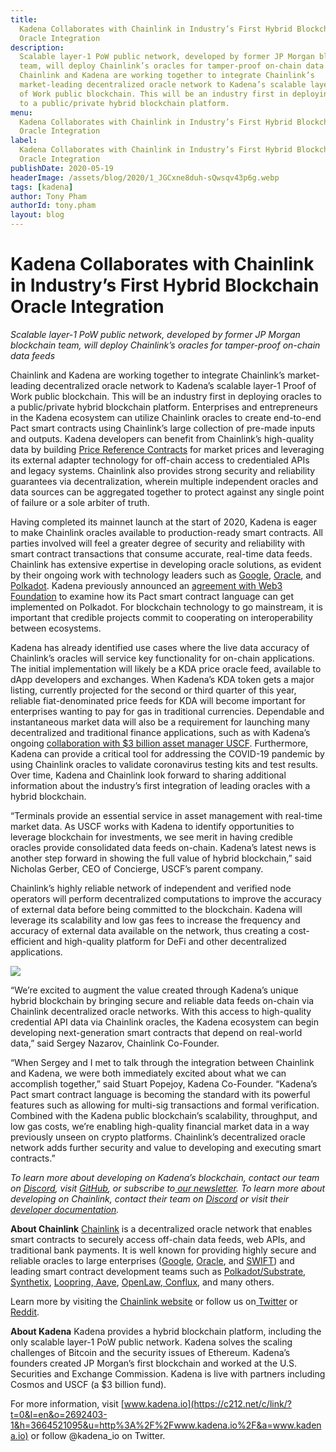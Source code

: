 ```yaml
---
title:
  Kadena Collaborates with Chainlink in Industry’s First Hybrid Blockchain
  Oracle Integration
description:
  Scalable layer-1 PoW public network, developed by former JP Morgan blockchain
  team, will deploy Chainlink’s oracles for tamper-proof on-chain data feeds
  Chainlink and Kadena are working together to integrate Chainlink’s
  market-leading decentralized oracle network to Kadena’s scalable layer-1 Proof
  of Work public blockchain. This will be an industry first in deploying oracles
  to a public/private hybrid blockchain platform.
menu:
  Kadena Collaborates with Chainlink in Industry’s First Hybrid Blockchain
  Oracle Integration
label:
  Kadena Collaborates with Chainlink in Industry’s First Hybrid Blockchain
  Oracle Integration
publishDate: 2020-05-19
headerImage: /assets/blog/2020/1_JGCxne8duh-sQwsqv43p6g.webp
tags: [kadena]
author: Tony Pham
authorId: tony.pham
layout: blog
---
```


# Kadena Collaborates with Chainlink in Industry’s First Hybrid Blockchain Oracle Integration

_Scalable layer-1 PoW public network, developed by former JP Morgan blockchain
team, will deploy Chainlink’s oracles for tamper-proof on-chain data feeds_

Chainlink and Kadena are working together to integrate Chainlink’s
market-leading decentralized oracle network to Kadena’s scalable layer-1 Proof
of Work public blockchain. This will be an industry first in deploying oracles
to a public/private hybrid blockchain platform. Enterprises and entrepreneurs in
the Kadena ecosystem can utilize Chainlink oracles to create end-to-end Pact
smart contracts using Chainlink’s large collection of pre-made inputs and
outputs. Kadena developers can benefit from Chainlink’s high-quality data by
building [Price Reference Contracts](https://feeds.chain.link/) for market
prices and leveraging its external adapter technology for off-chain access to
credentialed APIs and legacy systems. Chainlink also provides strong security
and reliability guarantees via decentralization, wherein multiple independent
oracles and data sources can be aggregated together to protect against any
single point of failure or a sole arbiter of truth.

Having completed its mainnet launch at the start of 2020, Kadena is eager to
make Chainlink oracles available to production-ready smart contracts. All
parties involved will feel a greater degree of security and reliability with
smart contract transactions that consume accurate, real-time data feeds.
Chainlink has extensive expertise in developing oracle solutions, as evident by
their ongoing work with technology leaders such as
[Google](https://cloud.google.com/blog/products/data-analytics/building-hybrid-blockchain-cloud-applications-with-ethereum-and-google-cloud),
[Oracle](https://www.forbes.com/sites/darrynpollock/2019/07/30/oracle-building-a-virtuous-cycle-of-innovation-with-start-ups-through-chainlink-and-blockchain/#34cfc294ffcc),
and
[Polkadot](https://polkadot.network/chainlink-reaches-milestone-with-polkadot/).
Kadena previously announced an
[agreement with Web3 Foundation](/blogchain/2019/kadena-to-explore-implementation-of-pact-for-polkadot-ecosystem-2019-11-12)
to examine how its Pact smart contract language can get implemented on Polkadot.
For blockchain technology to go mainstream, it is important that credible
projects commit to cooperating on interoperability between ecosystems.

Kadena has already identified use cases where the live data accuracy of
Chainlink’s oracles will service key functionality for on-chain applications.
The initial implementation will likely be a KDA price oracle feed, available to
dApp developers and exchanges. When Kadena’s KDA token gets a major listing,
currently projected for the second or third quarter of this year, reliable
fiat-denominated price feeds for KDA will become important for enterprises
wanting to pay for gas in traditional currencies. Dependable and instantaneous
market data will also be a requirement for launching many decentralized and
traditional finance applications, such as with Kadena’s ongoing
[collaboration with $3 billion asset manager USCF](/blogchain/2019/uscf-collaborates-with-kadena-on-use-of-blockchain-in-the-investment-space-2019-05-13).
Furthermore, Kadena can provide a critical tool for addressing the COVID-19
pandemic by using Chainlink oracles to validate coronavirus testing kits and
test results. Over time, Kadena and Chainlink look forward to sharing additional
information about the industry’s first integration of leading oracles with a
hybrid blockchain.

“Terminals provide an essential service in asset management with real-time
market data. As USCF works with Kadena to identify opportunities to leverage
blockchain for investments, we see merit in having credible oracles provide
consolidated data feeds on-chain. Kadena’s latest news is another step forward
in showing the full value of hybrid blockchain,” said Nicholas Gerber, CEO of
Concierge, USCF’s parent company.

Chainlink’s highly reliable network of independent and verified node operators
will perform decentralized computations to improve the accuracy of external data
before being committed to the blockchain. Kadena will leverage its scalability
and low gas fees to increase the frequency and accuracy of external data
available on the network, thus creating a cost-efficient and high-quality
platform for DeFi and other decentralized applications.

![](/assets/blog/2020/0_vHk5WHLUQ_aE89VJ.png)

“We’re excited to augment the value created through Kadena’s unique hybrid
blockchain by bringing secure and reliable data feeds on-chain via Chainlink
decentralized oracle networks. With this access to high-quality credential API
data via Chainlink oracles, the Kadena ecosystem can begin developing
next-generation smart contracts that depend on real-world data,” said Sergey
Nazarov, Chainlink Co-Founder.

“When Sergey and I met to talk through the integration between Chainlink and
Kadena, we were both immediately excited about what we can accomplish together,”
said Stuart Popejoy, Kadena Co-Founder. “Kadena’s Pact smart contract language
is becoming the standard with its powerful features such as allowing for
multi-sig transactions and formal verification. Combined with the Kadena public
blockchain’s scalability, throughput, and low gas costs, we’re enabling
high-quality financial market data in a way previously unseen on crypto
platforms. Chainlink’s decentralized oracle network adds further security and
value to developing and executing smart contracts.”

_To learn more about developing on Kadena’s blockchain, contact our team on
[Discord](https://discordapp.com/invite/bsUcWmX), visit
[GitHub](https://github.com/kadena-io), or subscribe
to[ our newsletter](http://eepurl.com/dk-Sbz). To learn more about developing on
Chainlink, contact their team on [Discord](http://discord.io/kadena) or visit
their [developer documentation](https://docs.chain.link)._

**About Chainlink** [Chainlink](https://chain.link/) is a decentralized oracle
network that enables smart contracts to securely access off-chain data feeds,
web APIs, and traditional bank payments. It is well known for providing highly
secure and reliable oracles to large enterprises
([Google](https://cloud.google.com/blog/products/data-analytics/building-hybrid-blockchain-cloud-applications-with-ethereum-and-google-cloud),
[Oracle](https://www.forbes.com/sites/darrynpollock/2019/07/30/oracle-building-a-virtuous-cycle-of-innovation-with-start-ups-through-chainlink-and-blockchain/#34cfc294ffcc),
and [SWIFT](https://create.smartcontract.com/sibos17)) and leading smart
contract development teams such as
[Polkadot/Substrate](https://medium.com/web3foundation/web3-foundation-and-chainlink-announce-collaboration-df55ed462a3a),[ Synthetix](https://blog.synthetix.io/synthetix-and-chainlink/),
[Loopring](https://medium.com/loopring-protocol/chainlink-and-loopring-collaborate-on-oracles-for-zkrollup-dex-protocol-c1c8094afc27),[ Aave](https://medium.com/aave/the-aave-oracle-network-powered-by-chainlink-is-now-live-45bb8a5a8c4e),
[OpenLaw](https://medium.com/@OpenLawOfficial/openlaw-teams-with-chainlink-to-bring-real-world-info-to-smart-contracts-4e7a3dac80a8),[ Conflux](https://medium.com/@Confluxchain/conflux-partners-with-chainlink-to-enable-secure-connections-between-the-blockchain-and-75b2ae8ef176),
and many others.

Learn more by visiting the [Chainlink website](https://chain.link) or follow us
on[ Twitter](https://twitter.com/chainlink) or
[Reddit](https://www.reddit.com/r/Chainlink/).

**About Kadena** Kadena provides a hybrid blockchain platform, including the
only scalable layer-1 PoW public network. Kadena solves the scaling challenges
of Bitcoin and the security issues of Ethereum. Kadena’s founders created JP
Morgan’s first blockchain and worked at the U.S. Securities and Exchange
Commission. Kadena is live with partners including Cosmos and USCF (a $3 billion
fund).

For more information, visit
[www.kadena.io](https://c212.net/c/link/?t=0&l=en&o=2692403-1&h=3664521095&u=http%3A%2F%2Fwww.kadena.io%2F&a=www.kadena.io)
or follow @kadena_io on Twitter.
